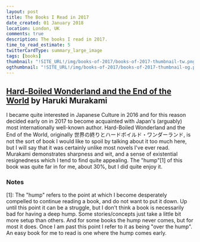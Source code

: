```yaml
---
layout: post
title: The Books I Read in 2017
date_created: 01 January 2018
location: London, UK
comments: true
description: The books I read in 2017.
time_to_read_estimate: 5
twitterCardType: summary_large_image
tags: [books]
thumbnail: "!SITE_URL!/img/books-of-2017/books-of-2017-thumbnail-tw.png"
ogthumbnail: "!SITE_URL!/img/books-of-2017/books-of-2017-thumbnail-og.png"
---
```


## [Hard-Boiled Wonderland and the End of the World](https://www.amazon.co.uk/d/Books/Hard-Boiled-Wonderland-End-World-Haruki-Murakami/0099448785/?tag=daplad-21) by Haruki Murakami

I became quite interested in Japanese Culture in 2016 and for this reason decided early on in 2017 to become acquainted with Japan's (arguably) most internationally well-known author. Hard-Boiled Wonderland and the End of the World, originally 世界の終りとハードボイルド・ワンダーランド, is not the sort of book I would like to spoil by talking about it too much here, but I will say that it was certainly unlike most novels I've ever read. Murakami demonstrates sharpness and wit, and a sense of existential resignedness which I tend to find quite appealing. The "hump"[1] of this book was quite far in for me, about 30%, but I did quite enjoy it.

### Notes

[1]: The "hump" refers to the point at which I become desperately compelled to continue reading a book, and do not want to put it down. Up until this point it can be a struggle, but I don't think a book is necessarily bad for having a deep hump. Some stories/concepts just take a little bit more setup than others. And for some books the hump never comes, but for most it does. Once I am past this point I refer to it as being "over the hump". An easy book for me to read is one where the hump comes early.
